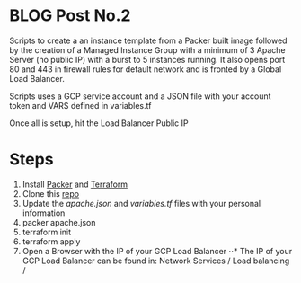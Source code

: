 # BLOG  Post No.2

Scripts to create a an instance template from a Packer built image followed by the creation of a Managed Instance Group with a minimum of 3 Apache Server (no public IP) with a burst to 5 instances running. It also opens port 80 and 443 in firewall rules for default network and is fronted by a Global Load Balancer.

Scripts uses a GCP service account and a JSON file with your account token and VARS defined in variables.tf

Once all is setup, hit the Load Balancer Public IP

# Steps
1) Install [Packer](https://www.packer.io) and [Terraform](https://www.terraform.io)
2) Clone this [repo](https://github.com/sveronneau/gcp-mig-lb.git)
3) Update the *apache.json* and *variables.tf* files  with your personal information
4) packer apache.json
5) terraform init
6) terraform apply
7) Open a Browser with the IP of your GCP Load Balancer
⋅⋅* The IP of your GCP Load Balancer can be found in: Network Services / Load balancing /  
